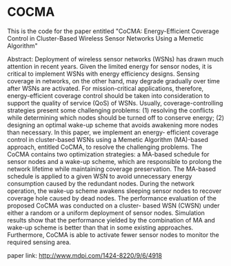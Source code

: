 # COCMA
This is the code for the paper entitled "CoCMA: Energy-Efficient Coverage Control in Cluster-Based Wireless Sensor Networks Using a Memetic Algorithm"

Abstract:
Deployment of wireless sensor networks (WSNs) has drawn much attention in recent years. Given the limited energy for sensor nodes, it is critical to implement WSNs with energy efficiency designs. Sensing coverage in networks, on the other hand, may degrade gradually over time after WSNs are activated. For mission-critical applications, therefore, energy-efficient coverage control should be taken into consideration to support the quality of service (QoS) of WSNs. Usually, coverage-controlling strategies present some challenging problems: (1) resolving the conflicts while determining which nodes should be turned off to conserve energy; (2) designing an optimal wake-up scheme that avoids awakening more nodes than necessary. In this paper, we implement an energy- efficient coverage control in cluster-based WSNs using a Memetic Algorithm (MA)-based approach, entitled CoCMA, to resolve the challenging problems. The CoCMA contains two optimization strategies: a MA-based schedule for sensor nodes and a wake-up scheme, which are responsible to prolong the network lifetime while maintaining coverage preservation. The MA-based schedule is applied to a given WSN to avoid unnecessary energy consumption caused by the redundant nodes. During the network operation, the wake-up scheme awakens sleeping sensor nodes to recover coverage hole caused by dead nodes. The performance evaluation of the proposed CoCMA was conducted on a cluster- based WSN (CWSN) under either a random or a uniform deployment of sensor nodes. Simulation results show that the performance yielded by the combination of MA and wake-up scheme is better than that in some existing approaches. Furthermore, CoCMA is able to activate fewer sensor nodes to monitor the required sensing area.

paper link: 
http://www.mdpi.com/1424-8220/9/6/4918
